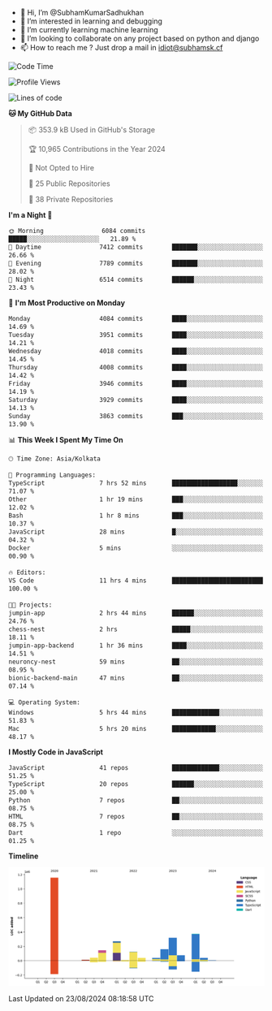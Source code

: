 - 👋 Hi, I’m @SubhamKumarSadhukhan
- 👀 I’m interested in learning and debugging
- 🌱 I’m currently learning machine learning
- 💞️ I’m looking to collaborate on any project based on python and django
- 📫 How to reach me ?
      Just drop a mail in idiot@subhamsk.cf

<!---
SubhamKumarSadhukhan/SubhamKumarSadhukhan is a ✨ special ✨ repository because its `README.md` (this file) appears on your GitHub profile.
You can click the Preview link to take a look at your changes.
--->


<!--START_SECTION:waka-->
![Code Time](http://img.shields.io/badge/Code%20Time-2%2C419%20hrs%2023%20mins-blue)

![Profile Views](http://img.shields.io/badge/Profile%20Views-1-blue)

![Lines of code](https://img.shields.io/badge/From%20Hello%20World%20I%27ve%20Written-2.8%20million%20lines%20of%20code-blue)

**🐱 My GitHub Data** 

> 📦 353.9 kB Used in GitHub's Storage 
 > 
> 🏆 10,965 Contributions in the Year 2024
 > 
> 🚫 Not Opted to Hire
 > 
> 📜 25 Public Repositories 
 > 
> 🔑 38 Private Repositories 
 > 
**I'm a Night 🦉** 

```text
🌞 Morning                6084 commits        █████░░░░░░░░░░░░░░░░░░░░   21.89 % 
🌆 Daytime                7412 commits        ███████░░░░░░░░░░░░░░░░░░   26.66 % 
🌃 Evening                7789 commits        ███████░░░░░░░░░░░░░░░░░░   28.02 % 
🌙 Night                  6514 commits        ██████░░░░░░░░░░░░░░░░░░░   23.43 % 
```
📅 **I'm Most Productive on Monday** 

```text
Monday                   4084 commits        ████░░░░░░░░░░░░░░░░░░░░░   14.69 % 
Tuesday                  3951 commits        ████░░░░░░░░░░░░░░░░░░░░░   14.21 % 
Wednesday                4018 commits        ████░░░░░░░░░░░░░░░░░░░░░   14.45 % 
Thursday                 4008 commits        ████░░░░░░░░░░░░░░░░░░░░░   14.42 % 
Friday                   3946 commits        ████░░░░░░░░░░░░░░░░░░░░░   14.19 % 
Saturday                 3929 commits        ████░░░░░░░░░░░░░░░░░░░░░   14.13 % 
Sunday                   3863 commits        ███░░░░░░░░░░░░░░░░░░░░░░   13.90 % 
```


📊 **This Week I Spent My Time On** 

```text
🕑︎ Time Zone: Asia/Kolkata

💬 Programming Languages: 
TypeScript               7 hrs 52 mins       ██████████████████░░░░░░░   71.07 % 
Other                    1 hr 19 mins        ███░░░░░░░░░░░░░░░░░░░░░░   12.02 % 
Bash                     1 hr 8 mins         ███░░░░░░░░░░░░░░░░░░░░░░   10.37 % 
JavaScript               28 mins             █░░░░░░░░░░░░░░░░░░░░░░░░   04.32 % 
Docker                   5 mins              ░░░░░░░░░░░░░░░░░░░░░░░░░   00.90 % 

🔥 Editors: 
VS Code                  11 hrs 4 mins       █████████████████████████   100.00 % 

🐱‍💻 Projects: 
jumpin-app               2 hrs 44 mins       ██████░░░░░░░░░░░░░░░░░░░   24.76 % 
chess-nest               2 hrs               █████░░░░░░░░░░░░░░░░░░░░   18.11 % 
jumpin-app-backend       1 hr 36 mins        ████░░░░░░░░░░░░░░░░░░░░░   14.51 % 
neuroncy-nest            59 mins             ██░░░░░░░░░░░░░░░░░░░░░░░   08.95 % 
bionic-backend-main      47 mins             ██░░░░░░░░░░░░░░░░░░░░░░░   07.14 % 

💻 Operating System: 
Windows                  5 hrs 44 mins       █████████████░░░░░░░░░░░░   51.83 % 
Mac                      5 hrs 20 mins       ████████████░░░░░░░░░░░░░   48.17 % 
```

**I Mostly Code in JavaScript** 

```text
JavaScript               41 repos            █████████████░░░░░░░░░░░░   51.25 % 
TypeScript               20 repos            ██████░░░░░░░░░░░░░░░░░░░   25.00 % 
Python                   7 repos             ██░░░░░░░░░░░░░░░░░░░░░░░   08.75 % 
HTML                     7 repos             ██░░░░░░░░░░░░░░░░░░░░░░░   08.75 % 
Dart                     1 repo              ░░░░░░░░░░░░░░░░░░░░░░░░░   01.25 % 
```



**Timeline**

![Lines of Code chart](https://raw.githubusercontent.com/SubhamKumarSadhukhan/SubhamKumarSadhukhan/main/assets/bar_graph.png)


 Last Updated on 23/08/2024 08:18:58 UTC
<!--END_SECTION:waka-->
